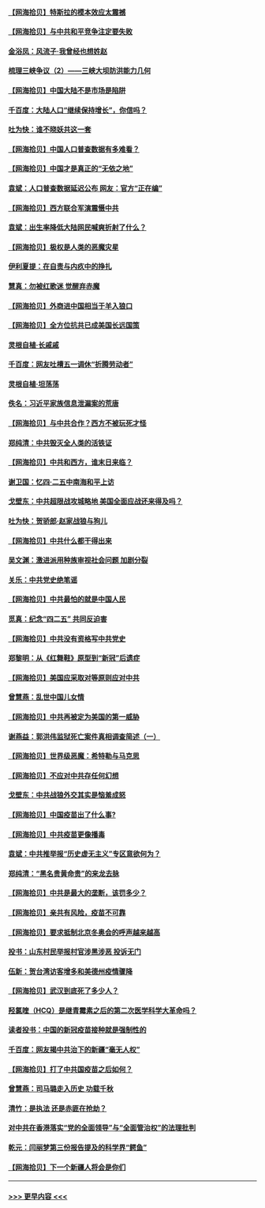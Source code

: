 #### [【网海拾贝】特斯拉的模本效应太震撼](../pages/nsc993/n12925626.md?t=05061152) 
#### [【网海拾贝】与中共和平竞争注定要失败](../pages/nsc993/n12923326.md?t=05061152) 
#### [金浴凤：风流子‧我曾经也想姓赵](../pages/nsc993/n12920911.md?t=05061152) 
#### [梳理三峡争议（2）——三峡大坝防洪能力几何](../pages/nsc993/n12920173.md?t=05061152) 
#### [【网海拾贝】中国大陆不是市场是陷阱](../pages/nsc993/n12920143.md?t=05061152) 
#### [千百度：大陆人口“继续保持增长”，你信吗？](../pages/nsc993/n12918946.md?t=05061152) 
#### [吐为快：谁不晓妖共这一套](../pages/nsc993/n12918941.md?t=05061152) 
#### [【网海拾贝】中国人口普查数据有多难看？](../pages/nsc993/n12917822.md?t=05061152) 
#### [【网海拾贝】中国才是真正的“无依之地”](../pages/nsc993/n12915845.md?t=05061152) 
#### [袁斌：人口普查数据延迟公布 网友：官方“正在编”](../pages/nsc993/n12915748.md?t=05061152) 
#### [【网海拾贝】西方联合军演震慑中共](../pages/nsc993/n12913466.md?t=05061152) 
#### [袁斌：出生率降低大陆网民喊爽折射了什么？](../pages/nsc993/n12913365.md?t=05061152) 
#### [【网海拾贝】极权是人类的恶魔灾星](../pages/nsc993/n12910697.md?t=05061152) 
#### [伊利夏提：在自责与内疚中的挣扎](../pages/nsc993/n12910493.md?t=05061152) 
#### [慧真：勿被红歌迷 觉醒弃赤魔](../pages/nsc993/n12910485.md?t=05061152) 
#### [【网海拾贝】外商进中国相当于羊入狼口](../pages/nsc993/n12908274.md?t=05061152) 
#### [【网海拾贝】全方位抗共已成美国长远国策](../pages/nsc993/n12906878.md?t=05061152) 
#### [灵根自植‧长戚戚](../pages/nsc993/n12905585.md?t=05061152) 
#### [千百度：网友吐槽五一调休“折腾劳动者”](../pages/nsc993/n12905934.md?t=05061152) 
#### [灵根自植‧坦荡荡](../pages/nsc993/n12905562.md?t=05061152) 
#### [佚名：习近平家族信息泄漏案的荒唐](../pages/nsc993/n12904705.md?t=05061152) 
#### [【网海拾贝】与中共合作？西方不被玩死才怪](../pages/nsc993/n12903873.md?t=05061152) 
#### [郑纯清：中共毁灭全人类的活铁证](../pages/nsc993/n12903785.md?t=05061152) 
#### [【网海拾贝】中共和西方，谁末日来临？](../pages/nsc993/n12903482.md?t=05061152) 
#### [谢卫国：忆四‧二五中南海和平上访](../pages/nsc993/n12902192.md?t=05061152) 
#### [戈壁东：中共超限战攻城略地 美国全面应战还来得及吗？](../pages/nsc993/n12902297.md?t=05061152) 
#### [吐为快：贺骄郎‧赵家战狼与狗儿](../pages/nsc993/n12902280.md?t=05061152) 
#### [【网海拾贝】中共什么都干得出来](../pages/nsc993/n12897500.md?t=05061152) 
#### [吴文渊：激进派用种族审视社会问题 加剧分裂](../pages/nsc993/n12893881.md?t=05061152) 
#### [关乐：中共党史绝笔谣](../pages/nsc993/n12897270.md?t=05061152) 
#### [【网海拾贝】中共最怕的就是中国人民](../pages/nsc993/n12894705.md?t=05061152) 
#### [觅真：纪念“四二五” 共同反迫害](../pages/nsc993/n12894553.md?t=05061152) 
#### [【网海拾贝】中共没有资格写中共党史](../pages/nsc993/n12892231.md?t=05061152) 
#### [郑黎明：从《红舞鞋》原型到“新冠”后遗症](../pages/nsc993/n12890469.md?t=05061152) 
#### [【网海拾贝】美国应采取对等原则应对中共](../pages/nsc993/n12889176.md?t=05061152) 
#### [曾慧燕：乱世中国儿女情](../pages/nsc993/n12887931.md?t=05061152) 
#### [【网海拾贝】中共再被定为美国的第一威胁](../pages/nsc993/n12887580.md?t=05061152) 
#### [谢燕益：郭洪伟监狱死亡案件真相调查简述（一）](../pages/nsc993/n12885648.md?t=05061152) 
#### [【网海拾贝】世界级恶魔：希特勒与马克思](../pages/nsc993/n12884062.md?t=05061152) 
#### [【网海拾贝】不应对中共存任何幻想](../pages/nsc993/n12881460.md?t=05061152) 
#### [戈壁东：中共战狼外交其实是恼羞成怒](../pages/nsc993/n12880392.md?t=05061152) 
#### [【网海拾贝】中国疫苗出了什么事?](../pages/nsc993/n12879124.md?t=05061152) 
#### [【网海拾贝】中共疫苗更像播毒](../pages/nsc993/n12876631.md?t=05061152) 
#### [袁斌：中共推举报“历史虚无主义”专区意欲何为？](../pages/nsc993/n12876530.md?t=05061152) 
#### [郑纯清：“黑名贵黄命贵”的来龙去脉](../pages/nsc993/n12875589.md?t=05061152) 
#### [【网海拾贝】中共是最大的垄断，该罚多少？](../pages/nsc993/n12874006.md?t=05061152) 
#### [【网海拾贝】亲共有风险，疫苗不可靠](../pages/nsc993/n12872224.md?t=05061152) 
#### [【网海拾贝】要求抵制北京冬奥会的呼声越来越高](../pages/nsc993/n12868962.md?t=05061152) 
#### [投书：山东村民举报村官涉黑涉恶 投诉无门](../pages/nsc993/n12869726.md?t=05061152) 
#### [伍新：贺台湾访客增多和美德州疫情骤降](../pages/nsc993/n12865651.md?t=05061152) 
#### [【网海拾贝】武汉到底死了多少人？](../pages/nsc993/n12863707.md?t=05061152) 
#### [羟氯喹（HCQ）是继青霉素之后的第二次医学科学大革命吗？](../pages/nsc993/n12638564.md?t=05061152) 
#### [读者投书：中国的新冠疫苗接种就是强制性的](../pages/nsc993/n12859932.md?t=05061152) 
#### [千百度：网友揭中共治下的新疆“毫无人权”](../pages/nsc993/n12858385.md?t=05061152) 
#### [【网海拾贝】打了中共国疫苗之后如何？](../pages/nsc993/n12857866.md?t=05061152) 
#### [曾慧燕：司马璐走入历史 功载千秋](../pages/nsc993/n12856996.md?t=05061152) 
#### [清竹：是执法 还是赤匪在抢劫？](../pages/nsc993/n12856952.md?t=05061152) 
#### [对中共在香港落实“党的全面领导”与“全面管治权”的法理批判](../pages/nsc993/n12856929.md?t=05061152) 
#### [乾元：闫丽梦第三份报告提及的科学界“鳄鱼”](../pages/nsc993/n12855985.md?t=05061152) 
#### [【网海拾贝】下一个新疆人将会是你们](../pages/nsc993/n12855864.md?t=05061152) 

----
#### [ >>> 更早内容 <<< ](../indexes/nsc993-earlier.md)
